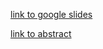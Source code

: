 [link to google slides](https://docs.google.com/presentation/d/1R4Ia1m3AJRs9UGJd2z3jItXqOrrx_6_Z3q3VbhukL4c/edit?usp=sharing)

[link to abstract](https://docs.google.com/document/d/15IOmDaq0cK8ZZkZCBR0z3kg1byAZN7atCsbR4aDx_R4/edit?usp=sharing)
